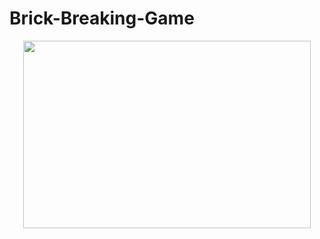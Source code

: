 # Brick-Breaking-Game
<p align="center">
  <img width="460" height="300" src="![bandicam 2022-09-13 10-10-30-604_1](https://user-images.githubusercontent.com/112391850/189836048-574cb479-cce5-4b4e-8121-e8ad03abc939.gif)">
</p>
  

